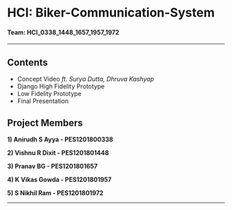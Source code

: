# HCI: Biker-Communication-System
#### Team: HCI_0338_1448_1657_1957_1972
---

## Contents
- Concept Video *ft. Surya Dutta, Dhruva Kashyap* 
- Django High Fidelity Prototype
- Low Fidelity Prototype
- Final Presentation

## Project Members

**1) Anirudh S Ayya - PES1201800338**

**2) Vishnu R Dixit - PES1201801448**

**3) Pranav BG - PES1201801657**

**4) K Vikas Gowda - PES1201801957**

**5) S Nikhil Ram - PES1201801972**

---